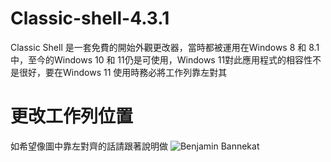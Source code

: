 # Classic-shell-4.3.1
Classic Shell 是一套免費的開始外觀更改器，當時都被運用在Windows 8 和 8.1 中，至今的Windows 10 和 11仍是可使用，Windows 11對此應用程式的相容性不是很好，要在Windows 11 使用時務必將工作列靠左對其
# 更改工作列位置
如希望像圖中靠左對齊的話請跟著說明做
![Benjamin Bannekat]()
